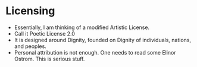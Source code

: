 Licensing
=========
* Essentially, I am thinking of a modified Artistic License.
* Call it Poetic License 2.0
* It is designed around Dignity, founded on Dignity of individuals, nations, and peoples.
* Personal attribution is not enough. One needs to read some Elinor Ostrom. This is serious stuff.
